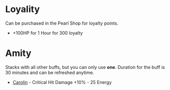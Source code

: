 # Loyality

Can be purchased in the Pearl Shop for loyalty points.

* +100HP for 1 Hour for 300 loyalty

# Amity

Stacks with all other buffs, but you can only use **one**. Duration for the buff is 30 minutes and can be refreshed anytime.

* [Carolin](http://bddatabase.net/us/npc/41028/) - Critical Hit Damage +10% - 25 Energy